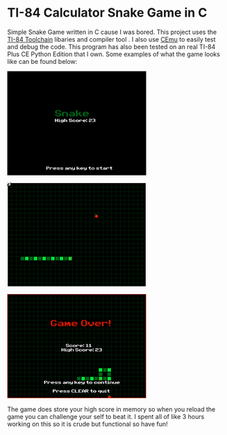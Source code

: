 # TI-84 Calculator Snake Game in C

Simple Snake Game written in C cause I was bored. This project uses the [TI-84 Toolchain](https://github.com/CE-Programming/toolchain) libaries and compiler tool . I also use [CEmu](https://github.com/CE-Programming/CEmu) to easily test and debug the code. This program has also been tested on an real TI-84 Plus CE Python Edition that I own. Some examples of what the game looks like can be found below:


![1701635466212](image/README/1701635466212.png)

![1701635482817](image/README/1701635482817.png)

![1701635487237](image/README/1701635487237.png)


The game does store your high score in memory so when you reload the game you can challenge your self to beat it. I spent all of like 3 hours working on this so it is crude but functional so have fun!
